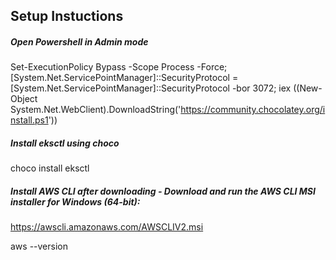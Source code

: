 ## Setup Instuctions
##### Open Powershell in Admin mode
Set-ExecutionPolicy Bypass -Scope Process -Force; [System.Net.ServicePointManager]::SecurityProtocol = [System.Net.ServicePointManager]::SecurityProtocol -bor 3072; iex ((New-Object System.Net.WebClient).DownloadString('https://community.chocolatey.org/install.ps1'))

##### Install eksctl using choco
choco install eksctl

##### Install AWS CLI after downloading - Download and run the AWS CLI MSI installer for Windows (64-bit):
https://awscli.amazonaws.com/AWSCLIV2.msi

aws --version
####
